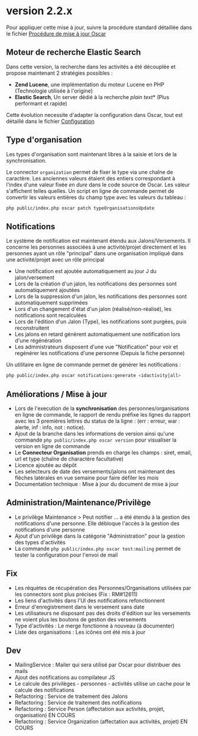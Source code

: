 # version 2.2.x

Pour appliquer cette mise à jour, suivre la procédure standard détaillée dans le fichier [Procédure de mise à jour Oscar](./doc/update.md)


## Moteur de recherche Elastic Search

Dans cette version, la recherche dans les activités a été découplée et propose maintenant 2 stratégies possibles :
 
 - **Zend Lucene**, une implémentation du moteur Lucene en PHP (Technologie utilisée à l'origine)
 - **Elastic Search**, Un server dédié à la recherche *plain text** (Plus performant et rapide)
 
Cette évolution necessite d'adapter la configuration dans Oscar, tout est détaillé dans le fichier [Configuration](./doc/configuration.md#recherche-des-activit%C3%A9s)  

## Type d'organisation

Les types d'organisation sont maintenant libres à la saisie et lors de la synchronisation. 

Le connector `organization` permet de fixer le type via une chaîne de caractère. Les anciennes valeurs étaient des entiers correspondant à l'index d'une valeur fixée *en dure* dans le code source de Oscar. Les valeur s'affichent telles quelles. Un script en ligne de commande permet de convertir les valeurs entières du champ type avec les valeurs du tableau : 

```bash
php public/index.php oscar patch typeOrganisationsUpdate 
```

## Notifications

Le système de notification est maintenant étendu aux Jalons/Versements. Il concerne les personnes associées à une activité/projet directement et les personnes ayant un rôle "principal" dans une organisation impliqué dans une activité/projet avec un rôle principal

 - Une notification est ajoutée automatiquement au jour J du jalon/versement
 - Lors de la création d'un jalon, les notifications des personnes sont automatiquement ajoutées
 - Lors de la suppression d'un jalon, les notifications des personnes sont automatiquement supprimées
 - Lors d'un changement d'état d'un jalon (réalisé/non-réalisé), les notifications sont recalculées
 - Lors de l'édition d'un Jalon (Type), les notifications sont purgées, puis reconstruitent
 - Les jalons en retard génèrent automatiquement une notification lors d'une régénération
 - Les administrateurs disposent d'une vue "Notification" pour voir et regénérer les notifications d'une personne (Depuis la fiche personne)
 
 Un utilitaire en ligne de commande permet de générer les notifications : 
 
 ```bash
 php public/index.php oscar notifications:generate <idactivity|all>
```


## Améliorations / Mise à jour

 - Lors de l'execution de la **synchronisation** des personnes/organisations en ligne de commande, le rapport de rendu préfixe les lignes du rapport avec les 3 premières lettres du status de la ligne : (err : erreur, war : alerte, inf : info, not : notice).
 - Ajout de la branche dans les informations de version ainsi qu'une commande `php public/index.php oscar version` pour visualiser la version en ligne de commande
 - Le **Connecteur Organisation** prends en charge les champs : siret, email, url et type (chaîne de charactère facultative)
 - Licence ajoutée au dépôt
 - Les selecteurs de date des versements/jalons ont maintenant des flèches latérales en vue semaine pour faire défiler les mois
 - Documentation technique : Mise à jour du document de mise à jour
 

## Administration/Maintenance/Privilège

 - Le privilège Maintenance > Peut notifier ... a été étendu à la gestion des notifications d'une personne. Elle débloque l'accès à la gestion des notifications d'une personne
 - Ajout d'un privilège dans la catégorie "Administration" pour la gestion des types d'activitès
 - La commande `php public/index.php oscar test:mailing` permet de tester la configuration pour l'envoi de mail

 
## Fix

 - Les réquètes de récupération des Personnes/Organisations utilisées par les connectors sont plus précises (Fix : RM#12611)
 - Les liens d'activités dans l'UI des notifications refonctionnent
 - Erreur d'enregistrement dans le versement sans date
 - Les utilisateurs ne disposant pas des droits d'édition sur les versements ne voient plus les boutons de gestion des versements
 - Type d'activitès : Le merge fonctionne à nouveau (à documenter)
 - Liste des organisations : Les icônes ont été mis à jour

## Dev

 - MailingService : Mailer qui sera utilisé par Oscar pour distribuer des mails
 - Ajout des notifications au compilateur JS
 - Le calcule des privilèges - personnes - activités utilise un cache pour le calcule des notifications
 - Refactoring : Service de traitement des Jalons
 - Refactoring : Service de traitement des notifications
 - Refactoring : Service Person (affectation aux activités, projet, organisation) EN COURS
 - Refactoring : Service Organization (affectation aux activités, projet) EN COURS